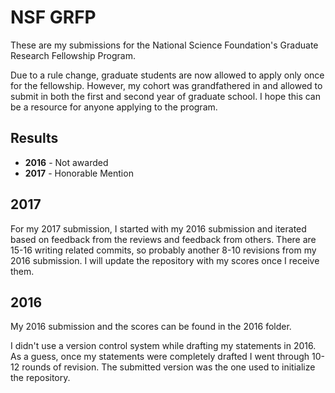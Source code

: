 
# NSF GRFP

These are my submissions for the National Science Foundation's Graduate Research Fellowship Program.

Due to a rule change, graduate students are now allowed to apply only once for the fellowship.
However, my cohort was grandfathered in and allowed to submit in both the first and second year of graduate school.
I hope this can be a resource for anyone applying to the program.

## Results
 * **2016** - Not awarded
 * **2017** - Honorable Mention

## 2017

For my 2017 submission, I started with my 2016 submission and iterated based on feedback from the reviews and feedback from others.
There are 15-16 writing related commits, so probably another 8-10 revisions from my 2016 submission.
I will update the repository with my scores once I receive them.

## 2016

My 2016 submission and the scores can be found in the 2016 folder.

I didn't use a version control system while drafting my statements in 2016.
As a guess, once my statements were completely drafted I went through 10-12 rounds of revision.
The submitted version was the one used to initialize the repository.


